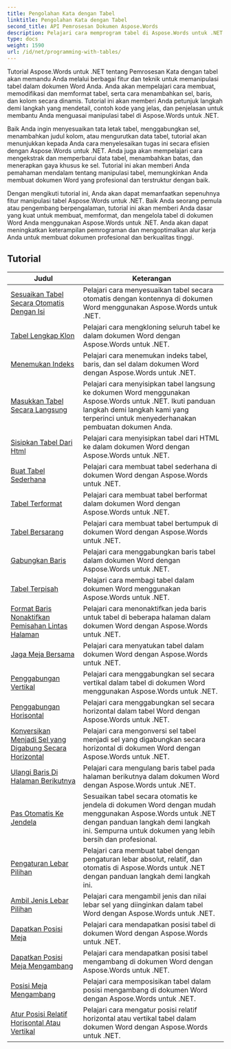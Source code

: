 ```yaml
---
title: Pengolahan Kata dengan Tabel
linktitle: Pengolahan Kata dengan Tabel
second_title: API Pemrosesan Dokumen Aspose.Words
description: Pelajari cara memprogram tabel di Aspose.Words untuk .NET. Pelajari cara membuat, memanipulasi, dan memformat tabel di dokumen Word Anda dengan tutorial langkah demi langkah dan contoh kode C#.
type: docs
weight: 1590
url: /id/net/programming-with-tables/
---
```

Tutorial Aspose.Words untuk .NET tentang Pemrosesan Kata dengan tabel akan memandu Anda melalui berbagai fitur dan teknik untuk memanipulasi tabel dalam dokumen Word Anda. Anda akan mempelajari cara membuat, memodifikasi dan memformat tabel, serta cara menambahkan sel, baris, dan kolom secara dinamis. Tutorial ini akan memberi Anda petunjuk langkah demi langkah yang mendetail, contoh kode yang jelas, dan penjelasan untuk membantu Anda menguasai manipulasi tabel di Aspose.Words untuk .NET.

Baik Anda ingin menyesuaikan tata letak tabel, menggabungkan sel, menambahkan judul kolom, atau mengurutkan data tabel, tutorial akan menunjukkan kepada Anda cara menyelesaikan tugas ini secara efisien dengan Aspose.Words untuk .NET. Anda juga akan mempelajari cara mengekstrak dan memperbarui data tabel, menambahkan batas, dan menerapkan gaya khusus ke sel. Tutorial ini akan memberi Anda pemahaman mendalam tentang manipulasi tabel, memungkinkan Anda membuat dokumen Word yang profesional dan terstruktur dengan baik.

Dengan mengikuti tutorial ini, Anda akan dapat memanfaatkan sepenuhnya fitur manipulasi tabel Aspose.Words untuk .NET. Baik Anda seorang pemula atau pengembang berpengalaman, tutorial ini akan memberi Anda dasar yang kuat untuk membuat, memformat, dan mengelola tabel di dokumen Word Anda menggunakan Aspose.Words untuk .NET. Anda akan dapat meningkatkan keterampilan pemrograman dan mengoptimalkan alur kerja Anda untuk membuat dokumen profesional dan berkualitas tinggi.

 ## Tutorial
| Judul | Keterangan |
| --- | --- |
| [Sesuaikan Tabel Secara Otomatis Dengan Isi](./auto-fit-table-to-contents/) | Pelajari cara menyesuaikan tabel secara otomatis dengan kontennya di dokumen Word menggunakan Aspose.Words untuk .NET. |
| [Tabel Lengkap Klon](./clone-complete-table/) | Pelajari cara mengkloning seluruh tabel ke dalam dokumen Word dengan Aspose.Words untuk .NET. |
| [Menemukan Indeks](./finding-index/) | Pelajari cara menemukan indeks tabel, baris, dan sel dalam dokumen Word dengan Aspose.Words untuk .NET. |
| [Masukkan Tabel Secara Langsung](./insert-table-directly/) | Pelajari cara menyisipkan tabel langsung ke dokumen Word menggunakan Aspose.Words untuk .NET. Ikuti panduan langkah demi langkah kami yang terperinci untuk menyederhanakan pembuatan dokumen Anda. |
| [Sisipkan Tabel Dari Html](./insert-table-from-html/) | Pelajari cara menyisipkan tabel dari HTML ke dalam dokumen Word dengan Aspose.Words untuk .NET. |
| [Buat Tabel Sederhana](./create-simple-table/) | Pelajari cara membuat tabel sederhana di dokumen Word dengan Aspose.Words untuk .NET. |
| [Tabel Terformat](./formatted-table/) | Pelajari cara membuat tabel berformat dalam dokumen Word dengan Aspose.Words untuk .NET. |
| [Tabel Bersarang](./nested-table/) | Pelajari cara membuat tabel bertumpuk di dokumen Word dengan Aspose.Words untuk .NET. |
| [Gabungkan Baris](./combine-rows/) | Pelajari cara menggabungkan baris tabel dalam dokumen Word dengan Aspose.Words untuk .NET. |
| [Tabel Terpisah](./split-table/) | Pelajari cara membagi tabel dalam dokumen Word menggunakan Aspose.Words untuk .NET. |
| [Format Baris Nonaktifkan Pemisahan Lintas Halaman](./row-format-disable-break-across-pages/) | Pelajari cara menonaktifkan jeda baris untuk tabel di beberapa halaman dalam dokumen Word dengan Aspose.Words untuk .NET. |
| [Jaga Meja Bersama](./keep-table-together/) | Pelajari cara menyatukan tabel dalam dokumen Word dengan Aspose.Words untuk .NET. |
| [Penggabungan Vertikal](./vertical-merge/) | Pelajari cara menggabungkan sel secara vertikal dalam tabel di dokumen Word menggunakan Aspose.Words untuk .NET. |
| [Penggabungan Horisontal](./horizontal-merge/) | Pelajari cara menggabungkan sel secara horizontal dalam tabel Word dengan Aspose.Words untuk .NET. |
| [Konversikan Menjadi Sel yang Digabung Secara Horizontal](./convert-to-horizontally-merged-cells/) | Pelajari cara mengonversi sel tabel menjadi sel yang digabungkan secara horizontal di dokumen Word dengan Aspose.Words untuk .NET. |
| [Ulangi Baris Di Halaman Berikutnya](./repeat-rows-on-subsequent-pages/) | Pelajari cara mengulang baris tabel pada halaman berikutnya dalam dokumen Word dengan Aspose.Words untuk .NET. |
| [Pas Otomatis Ke Jendela](./auto-fit-to-page-width/) | Sesuaikan tabel secara otomatis ke jendela di dokumen Word dengan mudah menggunakan Aspose.Words untuk .NET dengan panduan langkah demi langkah ini. Sempurna untuk dokumen yang lebih bersih dan profesional. |
| [Pengaturan Lebar Pilihan](./preferred-width-settings/) | Pelajari cara membuat tabel dengan pengaturan lebar absolut, relatif, dan otomatis di Aspose.Words untuk .NET dengan panduan langkah demi langkah ini. |
| [Ambil Jenis Lebar Pilihan](./retrieve-preferred-width-type/) | Pelajari cara mengambil jenis dan nilai lebar sel yang diinginkan dalam tabel Word dengan Aspose.Words untuk .NET. |
| [Dapatkan Posisi Meja](./get-table-position/) | Pelajari cara mendapatkan posisi tabel di dokumen Word dengan Aspose.Words untuk .NET. |
| [Dapatkan Posisi Meja Mengambang](./get-floating-table-position/) | Pelajari cara mendapatkan posisi tabel mengambang di dokumen Word dengan Aspose.Words untuk .NET. |
| [Posisi Meja Mengambang](./floating-table-position/) | Pelajari cara memposisikan tabel dalam posisi mengambang di dokumen Word dengan Aspose.Words untuk .NET. |
| [Atur Posisi Relatif Horisontal Atau Vertikal](./set-relative-horizontal-or-vertical-position/) | Pelajari cara mengatur posisi relatif horizontal atau vertikal tabel dalam dokumen Word dengan Aspose.Words untuk .NET. |